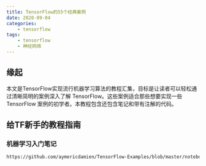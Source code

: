 ```yaml
---
title: TensorFlow的55个经典案例
date: 2020-09-04
categories:
    - tensorflow
tags:
    - tensorflow
    - 神经网络
---
```


## 缘起

本文是TensorFlow实现流行机器学习算法的教程汇集，目标是让读者可以轻松通过清晰简明的案例深入了解 TensorFlow。这些案例适合那些想要实现一些 TensorFlow 案例的初学者。本教程包含还包含笔记和带有注解的代码。

## 给TF新手的教程指南

### 机器学习入门笔记

```html
https://github.com/aymericdamien/TensorFlow-Examples/blob/master/notebooks/0_Prerequisite/ml_introduction.ipynb
```
